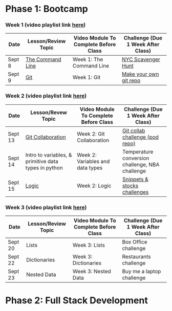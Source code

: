 # Phase 1: Bootcamp

### Week 1 (video playlist link [here](https://www.youtube.com/playlist?list=PLimNeGdZ0d6R6f6xvvhE1hSD1uD_ToXOR))

| Date      |   Lesson/Review Topic    | Video Module To Complete Before Class | Challenge (Due 1 Week After Class) |
| ----------- | ----------- | ----------- | ----------- |
| Sept 8      | [The Command Line](https://github.com/Justice-Through-Code/fall_2021/blob/main/lessons/01_command_line/1_command_line_intro.md)       | Week 1: The Command Line| [NYC Scavenger Hunt](https://github.com/Justice-Through-Code/fall_2021/blob/main/challenges/01_command_line/command_line_intro_activity.md) 
| Sept 9   | [Git](https://github.com/Justice-Through-Code/fall_2021/blob/main/lessons/02_git/git_intro.md)        | Week 1: Git | [Make your own git repo](https://github.com/Justice-Through-Code/fall_2021/blob/main/challenges/02_git/git_challenge.md)


### Week 2 (video playlist link [here](https://www.youtube.com/playlist?list=PLimNeGdZ0d6Rgzqc4GLiXMOukQ9bz42wt))

| Date      |   Lesson/Revew Topic    | Video Module To Complete Before Class | Challenge (Due 1 Week After Class) |
| ----------- | ----------- | ----------- | ----------- |
| Sept 13      | [Git Collaboration](https://github.com/Justice-Through-Code/fall_2021/blob/main/lessons/03_git_collaboration/git_collab.md)       | Week 2: Git Collaboration| [Git collab challenge (pod repo)](https://github.com/Justice-Through-Code/fall_2021/blob/main/challenges/03_git_collab/03_git_collab.md) 
| Sept 14   | Intro to variables, & primitive data types in python    | Week 2: Variables and data types | Temperature conversion challenge, NBA challenge
| Sept 15   | [Logic](https://github.com/Justice-Through-Code/fall_2021/blob/main/lessons/02_git/git_intro.md)        | Week 2: Logic | [Snippets & stocks challenges](https://github.com/Justice-Through-Code/fall_2021/blob/main/challenges/06_bootcamp_logic/logic_challenge_3.md)

### Week 3 (video playlist link [here](https://www.youtube.com/playlist?list=PLimNeGdZ0d6QmnfApr-N4nlQ0n2BYp4TV))

| Date      |   Lesson/Review Topic    | Video Module To Complete Before Class | Challenge (Due 1 Week After Class) |
| ----------- | ----------- | ----------- | ----------- |
| Sept 20      | Lists   | Week 3: Lists| Box Office challenge
| Sept 22   | Dictionaries | Week 3: Dictionaries | Restaurants challenge
| Sept 23   | Nested Data   | Week 3: Nested Data |  Buy me a laptop challenge


# Phase 2: Full Stack Development